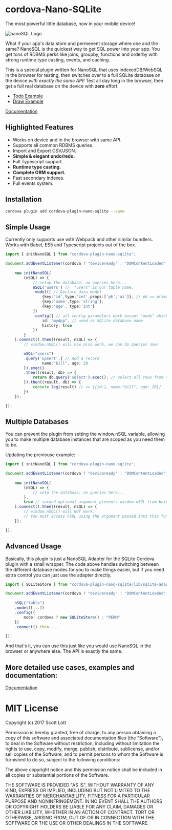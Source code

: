 # cordova-Nano-SQLite

The most powerful little database, now in your mobile device!

<img src="https://raw.githubusercontent.com/ClickSimply/Nano-SQL/master/logo.png" alt="nanoSQL Logo">

What if your app's data store and permenent storage where one and the same?  NanoSQL is the quickest way to get SQL power into your app. You get tons of RDBMS perks like joins, groupby, functions and orderby with strong runtime type casting, events, and caching.  

This is a special plugin written for NanoSQL that uses IndexedDB/WebSQL in the browser for testing, then switches over to a full SQLite database on the device *with exactly the same API!*  Test all day long in the browser, then get a full real database on the device with **zero** effort.

* [Todo Example](https://nanosql.io/react-todo/)
* [Draw Example](https://nanosql.io/react-draw/)

[Documentation](https://docs.nanosql.io/)

## Highlighted Features
- Works on device and in the browser with same API.
- Supports all common RDBMS queries.
- Import and Export CSV/JSON.
- **Simple & elegant undo/redo.**
- Full Typescript support.
- **Runtime type casting.**
- **Complete ORM support.**
- Fast secondary indexes.
- Full events system.


## Installation

```sh
cordova plugin add cordova-plugin-nano-sqlite --save
```

## Simple Usage

Currently only supports use with Webpack and other similar bundlers.  Works with Babel, ES5 and Typescript projects out of the box.

```ts
import { initNanoSQL } from "cordova-plugin-nano-sqlite";

document.addEventListener(cordova ? "deviceready" : "DOMContentLoaded", () => {
  
    new initNanoSQL(
        (nSQL) => {
            // setup the database, no queries here...
            nSQL('users') //  "users" is our table name.
            .model([ // Declare data model
                {key:'id',type:'int',props:['pk','ai']}, // pk == primary key, ai == auto incriment
                {key:'name',type:'string'},
                {key:'age', type:'int'}
            ])
            .config({ // all config parameters work except "mode" which is overwritten by the plugin.
                id: "myApp", // used as SQLite database name
                history: true
            })
        }
    ).connect().then((result, nSQL) => {
        // window.nSQL() will now also work, we can do queries now!

        nSQL("users")
        .query('upsert',{ // Add a record
                name:"bill", age: 20
        }).exec()
        .then((result, db) => {
            return db.query('select').exec(); // select all rows from the current active table
        }).then((result, db) => {
            console.log(result) // <= [{id:1, name:"bill", age: 20}]
        })
    });

});

```

## Multiple Databases

You can prevent the plugin from setting the window.nSQL variable, allowing you to make multiple database instances that are scoped as you need them to be.

Updating the previouse example:

```ts
import { initNanoSQL } from "cordova-plugin-nano-sqlite";

document.addEventListener(cordova ? "deviceready" : "DOMContentLoaded", () => {
  
    new initNanoSQL(
        (nSQL) => {
            // setp the database, no queries here...
        },
        true // second optional argument prevents window.nSQL from being set.
    ).connect().then((result, nSQL) => {
        // window.nSQL() will NOT work.
        // You must access nSQL using the argument passed into this function.
    });

});

```

## Advanced Usage

Basically, this plugin is just a NanoSQL Adapter for the SQLite Cordova plugin with a small wrapper.  The code above handles switching between the different database modes for you to make things easier, but if you need extra control you can just use the adapter directly.

```ts
import { SQLiteStore } from "cordova-plugin-nano-sqlite/lib/sqlite-adapter";

document.addEventListener(cordova ? "deviceready" : "DOMContentLoaded", () => {
  
    nSQL("table")
    .model([...])
    .config({
        mode: cordova ? new SQLiteStore() : "PERM"
    })
    .connect().then....

});
```

And that's it, you can use this just like you would use NanoSQL in the browser or anywhere else.  The API is exactly the same.


## More detailed use cases, examples and documentation: 
[Documentation](https://docs.nanosql.io/)

# MIT License

Copyright (c) 2017 Scott Lott

Permission is hereby granted, free of charge, to any person obtaining a copy
of this software and associated documentation files (the "Software"), to deal
in the Software without restriction, including without limitation the rights
to use, copy, modify, merge, publish, distribute, sublicense, and/or sell
copies of the Software, and to permit persons to whom the Software is
furnished to do so, subject to the following conditions:

The above copyright notice and this permission notice shall be included in all
copies or substantial portions of the Software.

THE SOFTWARE IS PROVIDED "AS IS", WITHOUT WARRANTY OF ANY KIND, EXPRESS OR
IMPLIED, INCLUDING BUT NOT LIMITED TO THE WARRANTIES OF MERCHANTABILITY,
FITNESS FOR A PARTICULAR PURPOSE AND NONINFRINGEMENT. IN NO EVENT SHALL THE
AUTHORS OR COPYRIGHT HOLDERS BE LIABLE FOR ANY CLAIM, DAMAGES OR OTHER
LIABILITY, WHETHER IN AN ACTION OF CONTRACT, TORT OR OTHERWISE, ARISING FROM,
OUT OF OR IN CONNECTION WITH THE SOFTWARE OR THE USE OR OTHER DEALINGS IN THE
SOFTWARE.